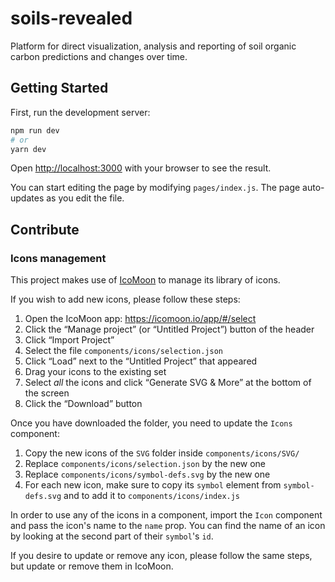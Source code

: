 # soils-revealed

Platform for direct visualization, analysis and reporting of soil organic carbon predictions and changes over time.

## Getting Started

First, run the development server:

```bash
npm run dev
# or
yarn dev
```

Open [http://localhost:3000](http://localhost:3000) with your browser to see the result.

You can start editing the page by modifying `pages/index.js`. The page auto-updates as you edit the file.

## Contribute

### Icons management

This project makes use of [IcoMoon](https://icomoon.io/#docs) to manage its library of icons.

If you wish to add new icons, please follow these steps:

1. Open the IcoMoon app: https://icomoon.io/app/#/select
2. Click the “Manage project” (or “Untitled Project”) button of the header
3. Click “Import Project”
4. Select the file `components/icons/selection.json`
5. Click “Load” next to the “Untitled Project” that appeared
6. Drag your icons to the existing set
7. Select _all_ the icons and click “Generate SVG & More” at the bottom of the screen
8. Click the “Download” button

Once you have downloaded the folder, you need to update the `Icons` component:

1. Copy the new icons of the `SVG` folder inside `components/icons/SVG/`
2. Replace `components/icons/selection.json` by the new one
3. Replace `components/icons/symbol-defs.svg` by the new one
4. For each new icon, make sure to copy its `symbol` element from `symbol-defs.svg` and to add it to `components/icons/index.js`

In order to use any of the icons in a component, import the `Icon` component and pass the icon's name to the `name` prop. You can find the name of an icon by looking at the second part of their `symbol`'s `id`.

If you desire to update or remove any icon, please follow the same steps, but update or remove them in IcoMoon.
